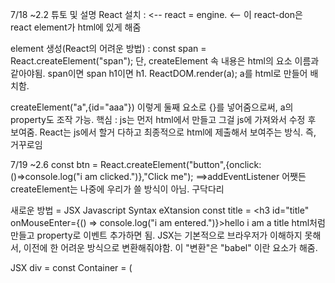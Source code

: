 7/18 ~2.2
튜토 및 설명
React 설치 :          <script src="https://unpkg.com/react@17.0.2/umd/react.production.min.js"></script> <-- react = engine.
         <script src="https://unpkg.com/react-dom@17.0.2/umd/react-dom.production.min.js"></script> <-- 이 react-don은 react element가 html에 있게 해줌

element 생성(React의 어려운 방법) : const span = React.createElement("span"); 단, createElement 속 내용은 html의 요소 이름과 같아야됨. span이면 span h1이면 h1.
ReactDOM.render(a); a를 html로 만들어 배치함.

createElement("a",{id="aaa"}) 이렇게 둘째 요소로 {}를 넣어줌으로써, a의 property도 조작 가능.
핵심 : js는 먼저 html에서 만들고 그걸 js에 가져와서 수정 후 보여줌. React는 js에서 할거 다하고 최종적으로 html에 제출해서 보여주는 방식. 즉, 거꾸로임

7/19 ~2.6
const btn = React.createElement("button",{onclick:()=>console.log("i am clicked.")},"Click me"); ==>addEventListener
어쨋든 createElement는 나중에 우리가 쓸 방식이 아님. 구닥다리

새로운 방법 = JSX Javascript Syntax eXtansion
const title = <h3 id="title" onMouseEnter={() => console.log("i am entered.")}>hello i am a title</h3>
html처럼 만들고 property로 이벤트 추가하면 됨.
JSX는 기본적으로 브라우저가 이해하지 못해서, 이전에 한 어려운 방식으로 변환해줘야함. 이 "변환"은 "babel" 이란 요소가 해줌.

JSX div = const Container = (<div>
            <Title />
            <Button />
            </div>);
            
단, <Aaa /> 속 Aaa는 함수화 예시) const Aaa () => (); 가 되있어야 하며, 첫 글자가 대문자가 아니면 html태그라 인식하여 꼭 대문자로 해줘야 jsx가 인식함.

7/20 ~3.2
기본적으로 데이터가 저장되는곳 = state
ReactJs에서 변하는 변수 출력 => <h3>Count : {변수}</h3>
React는 바뀌어야 하는 부분만 알아서 변경해줌. count 가 오르면 count만 수정하고 body부분은 사실 변경 안해도 되는데, 그걸 React는 알고 업데이트 하지 않음. => GENIUS
Count를 변경하려면, count를 let으로 지정한 변수에 넣어서 변환 후 render 해줘야함. => 함수 2개 써야함.

이걸     const data = React.useState(); 로 대체가능.
    const data = React.useState(a);는 [a,f]를 주는데, a는 count를, f는 a를 바꿀 수 있는 function(함수)를 뜻함. ==> 위의 함수 2개의 일이 압축되어있는 꼴.
 
 const food =["soup","sausage"]
 const= [foodone,foodtwo] =food
 => foodone = "soup" / foodtwo = "sausage"
 
 여튼 위의 문법을 사용해서 const [counter, modifier]= React.useState();를 구현할 때, modifier를 사용함으로써 우리가 직접 counter를 변경하는 방법을 썼을때의 문제인
 재랜더링해줘야하는 문제점을 해결해줌
 modifier()는 괄호 안의 값으로 counter를 업데이트하고 랜더링까지 다시해줌. ==>문제해결

7/21 ~3.7
Recap

counter + 1 = (current) => current + 1 *current는 현재의 값을 전달해주는 "함수"로 생각해야 함.
setCounter라는 함수에 현재값을 전달해주는 current라는 함수를 전달하는 것임.
unit converter (유닛 변환기 : 분을 넣으면 시간으로 변환해주거나 km를 넣으면 마일로 변환해주는 장치 (예시임)) 
<label>은 for(js용어)을 이용해 다른 요소와 연결 for="다른 요소 id" (단, HTML 한정)
onChange = 입력 이벤트
input의 값을 받아오려면, js에서 했던거처럼 이벤트함수에 event라고 argument(인수)를 주면, 거기에 document가 생김.
그럼 그 document 안의 요소 중 input의 값이 있음. 그건 event.target.value임.
**SetState를 통한 업데이트**

input에는 2가지 event처리요소가 필요하다. 1 : event감지 2 : event 감지 후 역할 수행 및 업데이트

const onFlip = () => setFlipped(current => !current); 현재값인 current에 현재값의 반대되는 값인 !current를 삽입하므로써 Flip.
기본값이 false이므로 disabled={flipped === false}인 Hour는 작동이 안되지만, onflip이 발동하면 값이 false의 반대인 true가 되므로 disable 프로퍼티도 false가 됨 == 작동.
삼항연산자 : 항이 세개인 연산자 ex) (5 > 3)? 1 : 0 ===> 5가 3보다 클땐 1. 아니면 0  맞을때의 값 : 틀릴때의 값인 느낌.

7/22 ~4.0
<select> : html 요소로, <obtion>과 함께 사용함.;
예시 : <select value={index} onChange={onSelect}>
                <option value="xx">Select your Units.</option>
                <option value="0">Minute & Hours</option>
                <option value="1">Km & Miles</option>
            </select>
         이 index는 위에 지정해놓은 const[a,b]=React.useState(0);의 a로 들어가서 b를 통해 조작됨.
props = <Btn source="Save Changes" /> ==> Btn(props)를 하면, source가 props칸에 들어가는 형식. 함수를 지정하고 아래에서 컴포넌트로 사용하면, 
         함수에 존재하는 props가 컴포넌트로 사용한 곳에서 지정한 요소로 변하는 느낌.
        사용법 : {props.source} (object로 전달되기 때문.)

7/23 ~4.3
prop을 전달해줘도, 따로 적용시키지 않으면 React는 알아서 적용시켜주지 않음.
컴포넌트 사용때 prop으로 전달. => 컴포넌트의 근원지인 함수에서 argument로 prop 받음 => 함수 내용에서 argument로 받은 prop을 적용.
memo : const MemorizedBtn = React.memo(Btn);로, btn 컴포넌트의 실행을 "기억"(memo)하고 반복되는게 있으면 다음부터 실행하지 않음.

proptypes => Btn.propTypes={
    text: PropTypes.string.isRequired,
    fontSize: PropTypes.number
}
         ㄴ> text는 string으로, fontSize는 숫자로 규칙 설정. 어길 시, 오류 메세지 출력. 
         조건에 .isRequired를 붙이면, 필수적 요소가 되어 존재하지 않을 시 오류 메세지 출력.
함수 argument에 fontSize = 16 이라고 =16을 따로 붙여주면 그게 기본값이됨.
